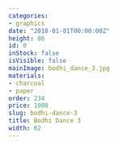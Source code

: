 ```yaml
---
categories:
- graphics
date: "2018-01-01T00:00:00Z"
height: 86
id: 0
inStock: false
isVisible: false
mainImage: bodhi_dance_3.jpg
materials:
- charcoal
- paper
order: 234
price: 1000
slug: bodhi-dance-3
title: Bodhi Dance 3
width: 62
---
```


